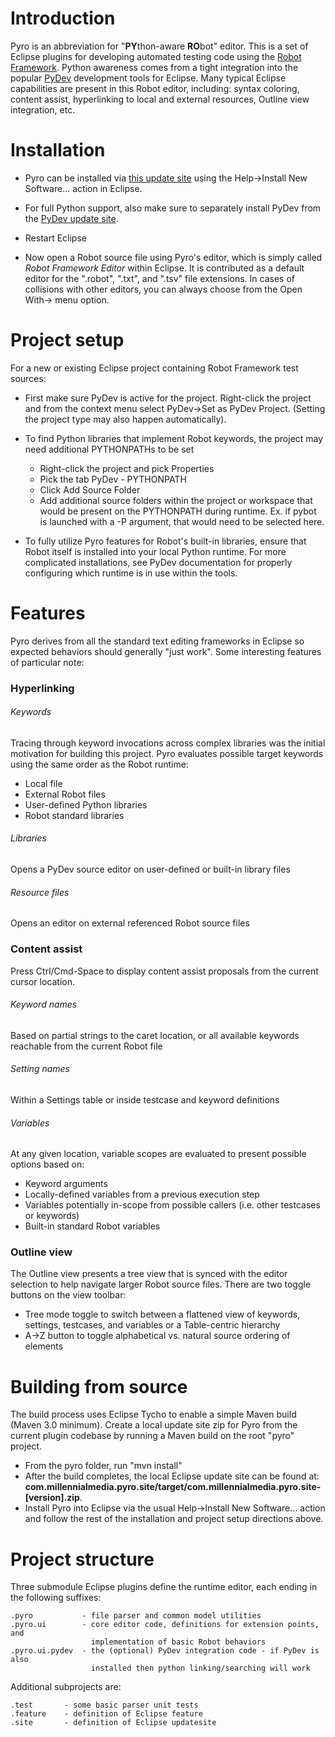 # Introduction
Pyro is an abbreviation for "**PY**thon-aware **RO**bot" editor.  This is a set of Eclipse plugins for developing automated testing code using the [Robot Framework](http://robotframework.org/).  Python awareness comes from a tight integration into the popular [PyDev](http://pydev.org/) development tools for Eclipse.  Many typical Eclipse capabilities are present in this Robot editor, including: syntax coloring, content assist, hyperlinking to local and external resources, Outline view integration, etc.

# Installation
* Pyro can be installed via [this update site](https://github.com/millennialmedia/pyro/raw/updatesite) using the Help->Install New Software... action in Eclipse.

* For full Python support, also make sure to separately install PyDev from the [PyDev update site](http://pydev.org/updates/).

* Restart Eclipse

* Now open a Robot source file using Pyro's editor, which is simply called _Robot Framework Editor_ within Eclipse.  It is contributed as a default editor for the ".robot", ".txt", and ".tsv" file extensions.  In cases of collisions with other editors, you can always choose from the Open With-> menu option.   


# Project setup
For a new or existing Eclipse project containing Robot Framework test sources:

* First make sure PyDev is active for the project.  Right-click the project and from the context menu select PyDev->Set as PyDev Project.  (Setting the project type may also happen automatically).

* To find Python libraries that implement Robot keywords, the project may need additional PYTHONPATHs to be set
  * Right-click the project and pick Properties
  * Pick the tab PyDev - PYTHONPATH
  * Click Add Source Folder
  * Add additional source folders within the project or workspace that would be present on the PYTHONPATH during runtime.  Ex. if pybot is launched with a -P argument, that would need to be selected here.

* To fully utilize Pyro features for Robot's built-in libraries, ensure that Robot itself is installed into your local Python runtime.  For more complicated installations, see PyDev documentation for properly configuring which runtime is in use within the tools.
    
   
# Features
Pyro derives from all the standard text editing frameworks in Eclipse so expected behaviors should generally "just work".  Some interesting features of particular note:

### Hyperlinking
###### Keywords
Tracing through keyword invocations across complex libraries was the initial motivation for building this project.  Pyro evaluates possible target keywords using the same order as the Robot runtime:

* Local file
* External Robot files
* User-defined Python libraries
* Robot standard libraries

###### Libraries
Opens a PyDev source editor on user-defined or built-in library files

###### Resource files
Opens an editor on external referenced Robot source files





### Content assist
Press Ctrl/Cmd-Space to display content assist proposals from the current cursor location.

###### Keyword names
Based on partial strings to the caret location, or all available keywords reachable from the current Robot file

###### Setting names
Within a Settings table or inside testcase and keyword definitions

###### Variables
At any given location, variable scopes are evaluated to present possible options based on:

* Keyword arguments
* Locally-defined variables from a previous execution step
* Variables potentially in-scope from possible callers (i.e. other testcases or keywords)
* Built-in standard Robot variables





### Outline view
The Outline view presents a tree view that is synced with the editor selection to help navigate larger Robot source files.  There are two toggle buttons on the view toolbar:
* Tree mode toggle to switch between a flattened view of keywords, settings, testcases, and variables or a Table-centric hierarchy
* A->Z button to toggle alphabetical vs. natural source ordering of elements



# Building from source
The build process uses Eclipse Tycho to enable a simple Maven build (Maven 3.0 minimum).  Create a local update site zip for Pyro from the current plugin codebase by running a Maven build on the root "pyro" project.

* From the pyro folder, run "mvn install"
* After the build completes, the local Eclipse update site can be found at: **com.millennialmedia.pyro.site/target/com.millennialmedia.pyro.site-[version].zip**.  
* Install Pyro into Eclipse via the usual Help->Install New Software... action and follow the rest of the installation and project setup directions above.


    
# Project structure
Three submodule Eclipse plugins define the runtime editor, each ending in the following suffixes:

    .pyro           - file parser and common model utilities
    .pyro.ui        - core editor code, definitions for extension points, and 
                      implementation of basic Robot behaviors
    .pyro.ui.pydev  - the (optional) PyDev integration code - if PyDev is also 
                      installed then python linking/searching will work

Additional subprojects are:

    .test       - some basic parser unit tests
    .feature    - definition of Eclipse feature
    .site       - definition of Eclipse updatesite
    

    
